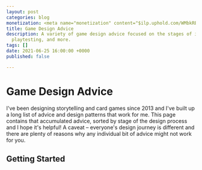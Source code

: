 ```yaml
---
layout: post
categories: blog
monetization: <meta name="monetization" content="$ilp.uphold.com/WMbkRBiZFgbx">
title: Game Design Advice
description: A variety of game design advice focused on the stages of ideation, playstorming,
  playtesting, and more.
tags: []
date: 2021-06-25 16:00:00 +0000
published: false

---
```

# Game Design Advice

I've been designing storytelling and card games since 2013 and I've built up a long list of advice and design patterns that work for me. This page contains that accumulated advice, sorted by stage of the design process and I hope it's helpful! A caveat – everyone's design journey is different and there are plenty of reasons why any individual bit of advice might not work for you.

## Getting Started